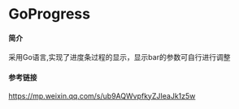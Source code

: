 # GoProgress

#### 简介
采用Go语言,实现了进度条过程的显示，显示bar的参数可自行进行调整

#### 参考链接
https://mp.weixin.qq.com/s/ub9AQWvpfkyZJIeaJk1z5w